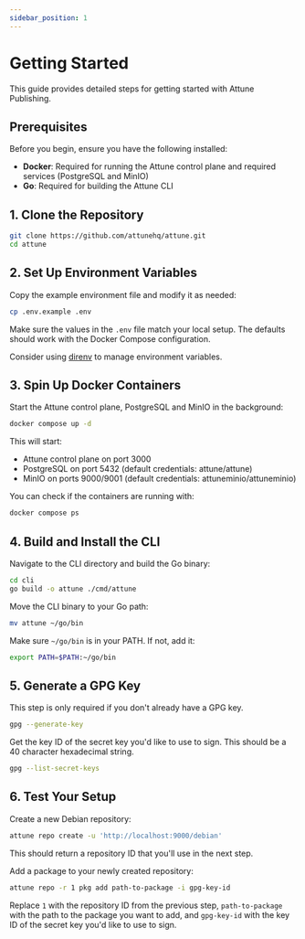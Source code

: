 ```yaml
---
sidebar_position: 1
---
```


# Getting Started

This guide provides detailed steps for getting started with Attune Publishing.

## Prerequisites

Before you begin, ensure you have the following installed:

- **Docker**: Required for running the Attune control plane and required services (PostgreSQL and MinIO)
- **Go**: Required for building the Attune CLI

## 1. Clone the Repository

```bash
git clone https://github.com/attunehq/attune.git
cd attune
```

## 2. Set Up Environment Variables

Copy the example environment file and modify it as needed:

```bash
cp .env.example .env
```

Make sure the values in the `.env` file match your local setup. The defaults should work with the Docker Compose configuration.

Consider using [direnv](https://direnv.net/) to manage environment variables.

## 3. Spin Up Docker Containers

Start the Attune control plane, PostgreSQL and MinIO in the background:

```bash
docker compose up -d
```

This will start:
- Attune control plane on port 3000
- PostgreSQL on port 5432 (default credentials: attune/attune)
- MinIO on ports 9000/9001 (default credentials: attuneminio/attuneminio)

You can check if the containers are running with:

```bash
docker compose ps
```

## 4. Build and Install the CLI

Navigate to the CLI directory and build the Go binary:

```bash
cd cli
go build -o attune ./cmd/attune
```

Move the CLI binary to your Go path:

```bash
mv attune ~/go/bin
```

Make sure `~/go/bin` is in your PATH. If not, add it:

```bash
export PATH=$PATH:~/go/bin
```

## 5. Generate a GPG Key

This step is only required if you don't already have a GPG key.

```bash
gpg --generate-key
```

Get the key ID of the secret key you'd like to use to sign. This should be a 40 character hexadecimal string.

```bash
gpg --list-secret-keys
```

## 6. Test Your Setup

Create a new Debian repository:

```bash
attune repo create -u 'http://localhost:9000/debian'
```

This should return a repository ID that you'll use in the next step.

Add a package to your newly created repository:

```bash
attune repo -r 1 pkg add path-to-package -i gpg-key-id
```

Replace `1` with the repository ID from the previous step, `path-to-package` with the path to the package you want to add, and `gpg-key-id` with the key ID of the secret key you'd like to use to sign.
